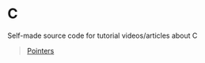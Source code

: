 # C
Self-made source code for tutorial videos/articles about C
> [Pointers](https://github.com/RemusDBD/C/blob/main/Pointers/Readme.md)
